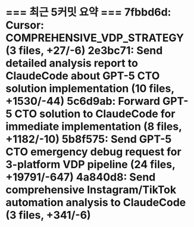 === 최근 5커밋 요약 ===
7fbbd6d: Cursor: COMPREHENSIVE_VDP_STRATEGY (3 files, +27/-6)
2e3bc71: Send detailed analysis report to ClaudeCode about GPT-5 CTO solution implementation (10 files, +1530/-44)
5c6d9ab: Forward GPT-5 CTO solution to ClaudeCode for immediate implementation (8 files, +1182/-10)
5b8f575: Send GPT-5 CTO emergency debug request for 3-platform VDP pipeline (24 files, +19791/-647)
4a840d8: Send comprehensive Instagram/TikTok automation analysis to ClaudeCode (3 files, +341/-6)
=======================
